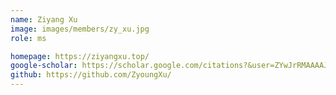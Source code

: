 ```yaml
---
name: Ziyang Xu
image: images/members/zy_xu.jpg
role: ms

homepage: https://ziyangxu.top/
google-scholar: https://scholar.google.com/citations?&user=ZYwJrRMAAAAJ
github: https://github.com/ZyoungXu/
---
```

